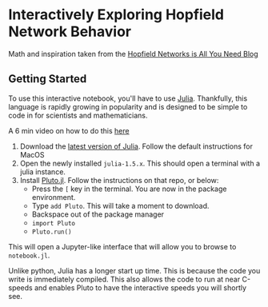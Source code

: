 # Interactively Exploring Hopfield Network Behavior 

Math and inspiration taken from the [Hopfield Networks is All You Need Blog](https://ml-jku.github.io/hopfield-layers/)

## Getting Started
To use this interactive notebook, you'll have to use [Julia](https://julialang.org/downloads/). Thankfully, this language is rapidly growing in popularity and is designed to be simple to code in for scientists and mathematicians.

A 6 min video on how to do this [here](https://www.youtube.com/watch?v=OOjKEgbt8AI)

1. Download the [latest version of Julia](https://julialang.org/downloads/). Follow the default instructions for MacOS
2. Open the newly installed `julia-1.5.x`. This should open a terminal with a julia instance.
3. Install [Pluto.jl](https://github.com/fonsp/Pluto.jl). Follow the instructions on that repo, or below:
    - Press the `[` key in the terminal. You are now in the package environment.
    - Type `add Pluto`. This will take a moment to download.
    - Backspace out of the package manager
    - `import Pluto`
    - `Pluto.run()`

This will open a Jupyter-like interface that will allow you to browse to `notebook.jl`.

Unlike python, Julia has a longer start up time. This is because the code you write is immediately compiled. This also allows the code to run at near C-speeds and enables Pluto to have the interactive speeds you will shortly see.


